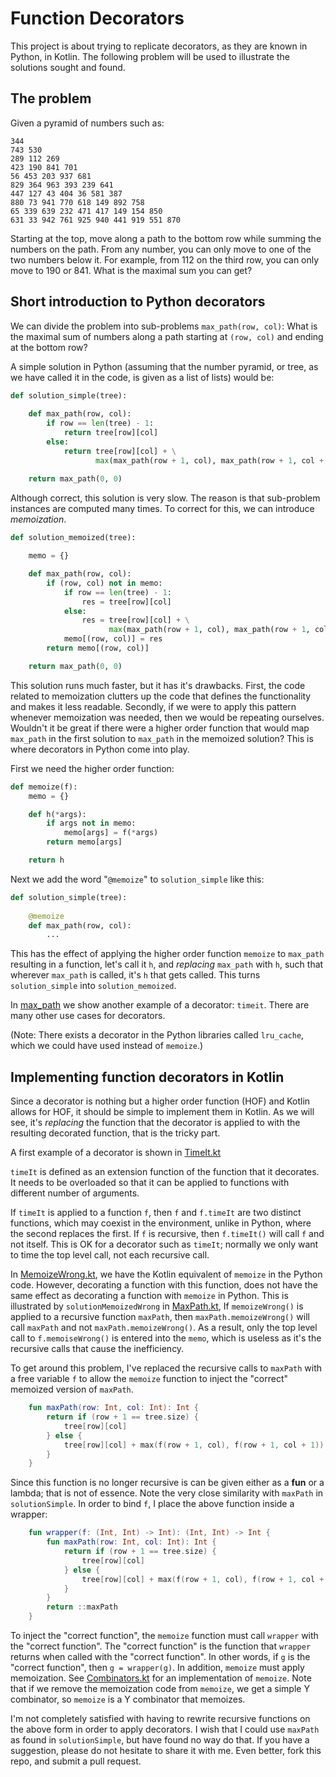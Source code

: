 # Function Decorators

This project is about trying to replicate decorators, as they are known in Python, 
in Kotlin. The following problem will be used to illustrate the solutions sought 
and found.

## The problem

Given a pyramid of numbers such as:

```
344
743 530
289 112 269
423 190 841 701
56 453 203 937 681
829 364 963 393 239 641
447 127 43 404 36 581 387
880 73 941 770 618 149 892 758
65 339 639 232 471 417 149 154 850
631 33 942 761 925 940 441 919 551 870
```

Starting at the top, move along a path to the bottom row while summing the numbers 
on the path. From any number, you can only move to one of the two numbers below it. 
For example, from 112 on the third row, you can only move to 190 or 841. What is 
the maximal sum you can get? 


## Short introduction to Python decorators

We can divide the problem into sub-problems `max_path(row, col)`: What is the 
maximal sum of numbers along a path starting at `(row, col)` and ending at the 
bottom row?
 
A simple solution in Python (assuming that the number pyramid, or tree, as we have 
called it in the code, is given as a list of lists) would be:

```Python
def solution_simple(tree):
    
    def max_path(row, col):
        if row == len(tree) - 1:
            return tree[row][col]
        else:
            return tree[row][col] + \
                   max(max_path(row + 1, col), max_path(row + 1, col + 1))
                   
    return max_path(0, 0)
```

Although correct, this solution is very slow. The reason is that sub-problem
instances are computed many times. To correct for this, we can introduce 
_memoization_.

```Python
def solution_memoized(tree):

    memo = {}

    def max_path(row, col):
        if (row, col) not in memo:
            if row == len(tree) - 1:
                res = tree[row][col]
            else:
                res = tree[row][col] + \
                      max(max_path(row + 1, col), max_path(row + 1, col + 1))
            memo[(row, col)] = res
        return memo[(row, col)]

    return max_path(0, 0)

```

This solution runs much faster, but it has it's drawbacks. First, the code related
to memoization clutters up the code that defines the functionality and makes it 
less readable. Secondly, if we were to apply this pattern whenever memoization was
needed, then we would be repeating ourselves. Wouldn't
it be great if there were a higher order function that would map `max_path` in the
first solution to `max_path` in the memoized solution? This is where decorators in
Python come into play. 

First we need the higher order function:

```Python
def memoize(f):
    memo = {}

    def h(*args):
        if args not in memo:
            memo[args] = f(*args)
        return memo[args]

    return h
```

Next we add the word "`@memoize`" to `solution_simple` like this:

```Python
def solution_simple(tree):
    
    @memoize
    def max_path(row, col):
        ...
```

This has the effect of applying the higher order function `memoize` to `max_path`
resulting in a function, let's call it `h`, and _replacing_ `max_path` with `h`,
such that wherever `max_path` is called, it's `h` that gets called. This turns 
`solution_simple` into `solution_memoized`. 
 
In [max_path](python/max_path.py)
we show another example of a decorator: `timeit`. There are many other use cases 
for decorators.

(Note: There exists a decorator in the Python libraries called `lru_cache`, which we 
could have used instead of `memoize`.)

## Implementing function decorators in Kotlin

Since a decorator is nothing but a higher order function (HOF) and Kotlin allows
for HOF, it should be simple to implement them in Kotlin. As we will see, it's 
_replacing_ the function that the decorator is applied to with the resulting 
decorated function, that is the tricky part.

A first example of a decorator is shown in 
[TimeIt.kt](kotlin/src/com/github/ecolban/functiondecorators/TimeIt.kt)

`timeIt` is defined as an extension function of the function that it decorates. It 
needs to be overloaded so that it can be applied to functions with different 
number of arguments.

If `timeIt` is applied to a function `f`, then `f` and `f.timeIt` are two distinct
functions, which may coexist in the environment, unlike in Python, where the second
replaces the first. If `f` is recursive, then `f.timeIt()` will call `f` and not
itself. This is OK for a decorator such as `timeIt`; normally we only want to time
the top level call, not each recursive call.

In [MemoizeWrong.kt](kotlin/src/com/github/ecolban/functiondecorators/MemoizeWrong.kt),
we have the Kotlin equivalent of `memoize` in the Python code. However, decorating
a function with this function, does not have the same effect as decorating a 
function with `memoize` in Python. This is illustrated by `solutionMemoizedWrong`
in 
[MaxPath.kt](kotlin/src/com/github/ecolban/functiondecorators/MaxPath.kt),
If `memoizeWrong()` is applied to a recursive function `maxPath`, then 
`maxPath.memoizeWrong()` will call `maxPath` and not `maxPath.memoizeWrong()`. As
 a result, only the top level call to `f.memoiseWrong()` is entered into the
`memo`, which is useless as it's the recursive calls that cause the inefficiency.

To get around this problem, I've replaced the recursive calls to `maxPath` with a
free variable `f` to allow the `memoize` function to inject the "correct" 
memoized version of `maxPath`.

```Kotlin
    fun maxPath(row: Int, col: Int): Int {
        return if (row + 1 == tree.size) {
            tree[row][col]
        } else {
            tree[row][col] + max(f(row + 1, col), f(row + 1, col + 1))
        }
    }
```
Since this function is no longer recursive is can be given either as a __fun__ 
or a lambda; that is not of essence. Note the very close similarity with `maxPath`
in `solutionSimple`. In order to bind `f`, I place the above function inside a 
wrapper:

```Kotlin
    fun wrapper(f: (Int, Int) -> Int): (Int, Int) -> Int {
        fun maxPath(row: Int, col: Int): Int {
            return if (row + 1 == tree.size) {
                tree[row][col]
            } else {
                tree[row][col] + max(f(row + 1, col), f(row + 1, col + 1))
            }
        }
        return ::maxPath
    }

```  
To inject the "correct function", the `memoize` function must call 
`wrapper` with the "correct function". The "correct function" is the function that
`wrapper` returns when called with the "correct function". In other words, if `g`
is the "correct function", then `g = wrapper(g)`. In addition, `memoize` must 
apply memoization. See 
[Combinators.kt](kotlin/src/com/github/ecolban/functiondecorators/Combinators.kt)
for an implementation of `memoize`. Note that if we remove the memoization code
from `memoize`, we get a simple Y combinator, so `memoize` is a Y combinator that
memoizes. 

I'm not completely satisfied with having to rewrite recursive functions on the 
above form in order to apply decorators. I wish that I could use `maxPath` as found
in `solutionSimple`, but have found no way do that. If you have a suggestion, 
please do not hesitate to share it with me. Even better, fork this repo, and submit
a pull request.   




 
 


